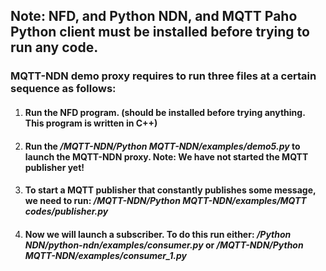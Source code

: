 ## Note: NFD, and Python NDN, and MQTT Paho Python client must be installed before trying to run any code.
### MQTT-NDN demo proxy requires to run three files at a certain sequence as follows:
1. #### Run the NFD program. (should be installed before trying anything. This program is written in C++)
2. #### Run the ***/MQTT-NDN/Python MQTT-NDN/examples/demo5.py*** to launch the MQTT-NDN proxy. Note: We have not started the MQTT publisher yet!
3. #### To start a MQTT publisher that constantly publishes some message, we need to run: ***/MQTT-NDN/Python MQTT-NDN/examples/MQTT codes/publisher.py***
4. #### Now we will launch a subscriber. To do this run either: ***/Python NDN/python-ndn/examples/consumer.py*** or ***/MQTT-NDN/Python MQTT-NDN/examples/consumer_1.py***
 
